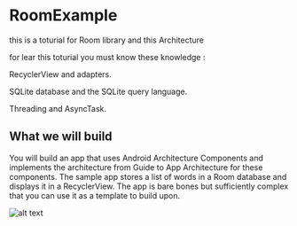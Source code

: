 # RoomExample
this is a toturial for Room library and this Architecture

for lear this toturial you must know these knowledge :

RecyclerView and adapters.


SQLite database and the SQLite query language.


Threading and AsyncTask.

## What we will build

You will build an app that uses Android Architecture Components and implements the architecture from Guide to App Architecture for these components. The sample app stores a list of words in a Room database and displays it in a RecyclerView. The app is bare bones but sufficiently complex that you can use it as a template to build upon.



![alt text](https://codelabs.developers.google.com/codelabs/android-room-with-a-view/img/3840395bfb3980b8.png)
